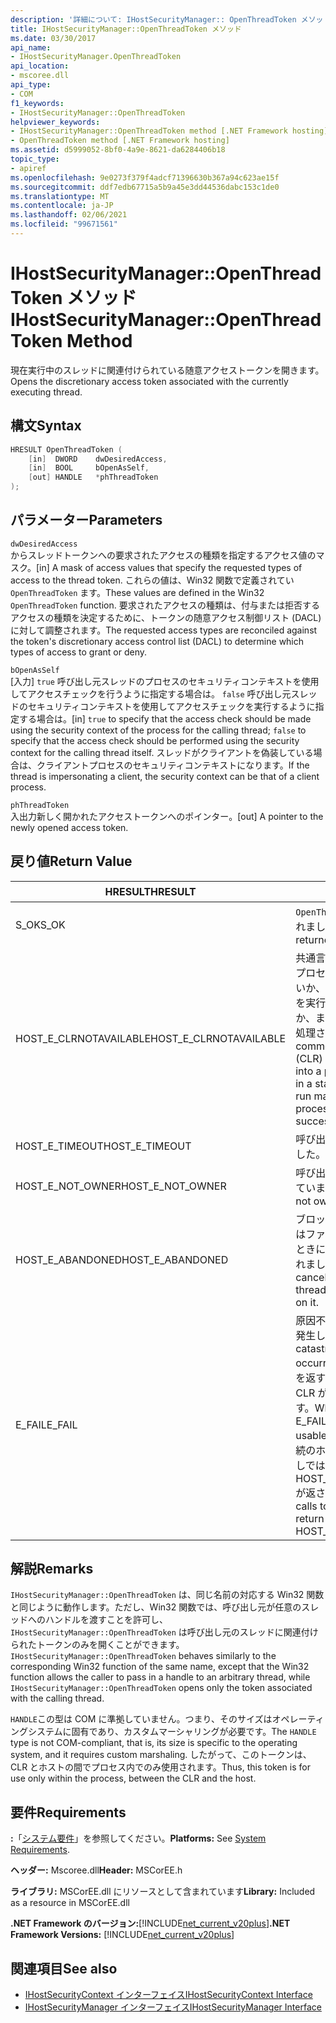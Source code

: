```yaml
---
description: '詳細について: IHostSecurityManager:: OpenThreadToken メソッド'
title: IHostSecurityManager::OpenThreadToken メソッド
ms.date: 03/30/2017
api_name:
- IHostSecurityManager.OpenThreadToken
api_location:
- mscoree.dll
api_type:
- COM
f1_keywords:
- IHostSecurityManager::OpenThreadToken
helpviewer_keywords:
- IHostSecurityManager::OpenThreadToken method [.NET Framework hosting]
- OpenThreadToken method [.NET Framework hosting]
ms.assetid: d5999052-8bf0-4a9e-8621-da6284406b18
topic_type:
- apiref
ms.openlocfilehash: 9e0273f379f4adcf71396630b367a94c623ae15f
ms.sourcegitcommit: ddf7edb67715a5b9a45e3dd44536dabc153c1de0
ms.translationtype: MT
ms.contentlocale: ja-JP
ms.lasthandoff: 02/06/2021
ms.locfileid: "99671561"
---
```

# <a name="ihostsecuritymanageropenthreadtoken-method"></a><span data-ttu-id="f9252-103">IHostSecurityManager::OpenThreadToken メソッド</span><span class="sxs-lookup"><span data-stu-id="f9252-103">IHostSecurityManager::OpenThreadToken Method</span></span>

<span data-ttu-id="f9252-104">現在実行中のスレッドに関連付けられている随意アクセストークンを開きます。</span><span class="sxs-lookup"><span data-stu-id="f9252-104">Opens the discretionary access token associated with the currently executing thread.</span></span>  
  
## <a name="syntax"></a><span data-ttu-id="f9252-105">構文</span><span class="sxs-lookup"><span data-stu-id="f9252-105">Syntax</span></span>  
  
```cpp  
HRESULT OpenThreadToken (  
    [in]  DWORD    dwDesiredAccess,
    [in]  BOOL     bOpenAsSelf,
    [out] HANDLE   *phThreadToken  
);  
```  
  
## <a name="parameters"></a><span data-ttu-id="f9252-106">パラメーター</span><span class="sxs-lookup"><span data-stu-id="f9252-106">Parameters</span></span>  

 `dwDesiredAccess`  
 <span data-ttu-id="f9252-107">からスレッドトークンへの要求されたアクセスの種類を指定するアクセス値のマスク。</span><span class="sxs-lookup"><span data-stu-id="f9252-107">[in] A mask of access values that specify the requested types of access to the thread token.</span></span> <span data-ttu-id="f9252-108">これらの値は、Win32 関数で定義されてい `OpenThreadToken` ます。</span><span class="sxs-lookup"><span data-stu-id="f9252-108">These values are defined in the Win32 `OpenThreadToken` function.</span></span> <span data-ttu-id="f9252-109">要求されたアクセスの種類は、付与または拒否するアクセスの種類を決定するために、トークンの随意アクセス制御リスト (DACL) に対して調整されます。</span><span class="sxs-lookup"><span data-stu-id="f9252-109">The requested access types are reconciled against the token's discretionary access control list (DACL) to determine which types of access to grant or deny.</span></span>  
  
 `bOpenAsSelf`  
 <span data-ttu-id="f9252-110">[入力] `true` 呼び出し元スレッドのプロセスのセキュリティコンテキストを使用してアクセスチェックを行うように指定する場合は。 `false` 呼び出し元スレッドのセキュリティコンテキストを使用してアクセスチェックを実行するように指定する場合は。</span><span class="sxs-lookup"><span data-stu-id="f9252-110">[in] `true` to specify that the access check should be made using the security context of the process for the calling thread; `false` to specify that the access check should be performed using the security context for the calling thread itself.</span></span> <span data-ttu-id="f9252-111">スレッドがクライアントを偽装している場合は、クライアントプロセスのセキュリティコンテキストになります。</span><span class="sxs-lookup"><span data-stu-id="f9252-111">If the thread is impersonating a client, the security context can be that of a client process.</span></span>  
  
 `phThreadToken`  
 <span data-ttu-id="f9252-112">入出力新しく開かれたアクセストークンへのポインター。</span><span class="sxs-lookup"><span data-stu-id="f9252-112">[out] A pointer to the newly opened access token.</span></span>  
  
## <a name="return-value"></a><span data-ttu-id="f9252-113">戻り値</span><span class="sxs-lookup"><span data-stu-id="f9252-113">Return Value</span></span>  
  
|<span data-ttu-id="f9252-114">HRESULT</span><span class="sxs-lookup"><span data-stu-id="f9252-114">HRESULT</span></span>|<span data-ttu-id="f9252-115">説明</span><span class="sxs-lookup"><span data-stu-id="f9252-115">Description</span></span>|  
|-------------|-----------------|  
|<span data-ttu-id="f9252-116">S_OK</span><span class="sxs-lookup"><span data-stu-id="f9252-116">S_OK</span></span>|<span data-ttu-id="f9252-117">`OpenThreadToken` 正常に返されました。</span><span class="sxs-lookup"><span data-stu-id="f9252-117">`OpenThreadToken` returned successfully.</span></span>|  
|<span data-ttu-id="f9252-118">HOST_E_CLRNOTAVAILABLE</span><span class="sxs-lookup"><span data-stu-id="f9252-118">HOST_E_CLRNOTAVAILABLE</span></span>|<span data-ttu-id="f9252-119">共通言語ランタイム (CLR) がプロセスに読み込まれていないか、CLR がマネージコードを実行できない状態であるか、または呼び出しが正常に処理されていません。</span><span class="sxs-lookup"><span data-stu-id="f9252-119">The common language runtime (CLR) has not been loaded into a process, or the CLR is in a state in which it cannot run managed code or process the call successfully.</span></span>|  
|<span data-ttu-id="f9252-120">HOST_E_TIMEOUT</span><span class="sxs-lookup"><span data-stu-id="f9252-120">HOST_E_TIMEOUT</span></span>|<span data-ttu-id="f9252-121">呼び出しがタイムアウトしました。</span><span class="sxs-lookup"><span data-stu-id="f9252-121">The call timed out.</span></span>|  
|<span data-ttu-id="f9252-122">HOST_E_NOT_OWNER</span><span class="sxs-lookup"><span data-stu-id="f9252-122">HOST_E_NOT_OWNER</span></span>|<span data-ttu-id="f9252-123">呼び出し元がロックを所有していません。</span><span class="sxs-lookup"><span data-stu-id="f9252-123">The caller does not own the lock.</span></span>|  
|<span data-ttu-id="f9252-124">HOST_E_ABANDONED</span><span class="sxs-lookup"><span data-stu-id="f9252-124">HOST_E_ABANDONED</span></span>|<span data-ttu-id="f9252-125">ブロックされたスレッドまたはファイバーが待機しているときに、イベントが取り消されました。</span><span class="sxs-lookup"><span data-stu-id="f9252-125">An event was canceled while a blocked thread or fiber was waiting on it.</span></span>|  
|<span data-ttu-id="f9252-126">E_FAIL</span><span class="sxs-lookup"><span data-stu-id="f9252-126">E_FAIL</span></span>|<span data-ttu-id="f9252-127">原因不明の致命的なエラーが発生しました。</span><span class="sxs-lookup"><span data-stu-id="f9252-127">An unknown catastrophic failure occurred.</span></span> <span data-ttu-id="f9252-128">メソッドが E_FAIL を返すと、そのプロセス内で CLR が使用できなくなります。</span><span class="sxs-lookup"><span data-stu-id="f9252-128">When a method returns E_FAIL, the CLR is no longer usable within the process.</span></span> <span data-ttu-id="f9252-129">後続のホストメソッドの呼び出しでは HOST_E_CLRNOTAVAILABLE が返されます。</span><span class="sxs-lookup"><span data-stu-id="f9252-129">Subsequent calls to hosting methods return HOST_E_CLRNOTAVAILABLE.</span></span>|  
  
## <a name="remarks"></a><span data-ttu-id="f9252-130">解説</span><span class="sxs-lookup"><span data-stu-id="f9252-130">Remarks</span></span>  

 <span data-ttu-id="f9252-131">`IHostSecurityManager::OpenThreadToken` は、同じ名前の対応する Win32 関数と同じように動作します。ただし、Win32 関数では、呼び出し元が任意のスレッドへのハンドルを渡すことを許可し、 `IHostSecurityManager::OpenThreadToken` は呼び出し元のスレッドに関連付けられたトークンのみを開くことができます。</span><span class="sxs-lookup"><span data-stu-id="f9252-131">`IHostSecurityManager::OpenThreadToken` behaves similarly to the corresponding Win32 function of the same name, except that the Win32 function allows the caller to pass in a handle to an arbitrary thread, while `IHostSecurityManager::OpenThreadToken` opens only the token associated with the calling thread.</span></span>  
  
 <span data-ttu-id="f9252-132">`HANDLE`この型は COM に準拠していません。つまり、そのサイズはオペレーティングシステムに固有であり、カスタムマーシャリングが必要です。</span><span class="sxs-lookup"><span data-stu-id="f9252-132">The `HANDLE` type is not COM-compliant, that is, its size is specific to the operating system, and it requires custom marshaling.</span></span> <span data-ttu-id="f9252-133">したがって、このトークンは、CLR とホストの間でプロセス内でのみ使用されます。</span><span class="sxs-lookup"><span data-stu-id="f9252-133">Thus, this token is for use only within the process, between the CLR and the host.</span></span>  
  
## <a name="requirements"></a><span data-ttu-id="f9252-134">要件</span><span class="sxs-lookup"><span data-stu-id="f9252-134">Requirements</span></span>  

 <span data-ttu-id="f9252-135">**:**「[システム要件](../../get-started/system-requirements.md)」を参照してください。</span><span class="sxs-lookup"><span data-stu-id="f9252-135">**Platforms:** See [System Requirements](../../get-started/system-requirements.md).</span></span>  
  
 <span data-ttu-id="f9252-136">**ヘッダー:** Mscoree.dll</span><span class="sxs-lookup"><span data-stu-id="f9252-136">**Header:** MSCorEE.h</span></span>  
  
 <span data-ttu-id="f9252-137">**ライブラリ:** MSCorEE.dll にリソースとして含まれています</span><span class="sxs-lookup"><span data-stu-id="f9252-137">**Library:** Included as a resource in MSCorEE.dll</span></span>  
  
 <span data-ttu-id="f9252-138">**.NET Framework のバージョン:**[!INCLUDE[net_current_v20plus](../../../../includes/net-current-v20plus-md.md)]</span><span class="sxs-lookup"><span data-stu-id="f9252-138">**.NET Framework Versions:** [!INCLUDE[net_current_v20plus](../../../../includes/net-current-v20plus-md.md)]</span></span>  
  
## <a name="see-also"></a><span data-ttu-id="f9252-139">関連項目</span><span class="sxs-lookup"><span data-stu-id="f9252-139">See also</span></span>

- [<span data-ttu-id="f9252-140">IHostSecurityContext インターフェイス</span><span class="sxs-lookup"><span data-stu-id="f9252-140">IHostSecurityContext Interface</span></span>](ihostsecuritycontext-interface.md)
- [<span data-ttu-id="f9252-141">IHostSecurityManager インターフェイス</span><span class="sxs-lookup"><span data-stu-id="f9252-141">IHostSecurityManager Interface</span></span>](ihostsecuritymanager-interface.md)

